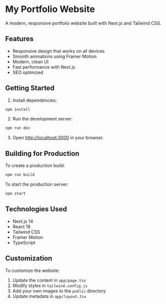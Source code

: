 # My Portfolio Website

A modern, responsive portfolio website built with Next.js and Tailwind CSS.

## Features

- Responsive design that works on all devices
- Smooth animations using Framer Motion
- Modern, clean UI
- Fast performance with Next.js
- SEO optimized

## Getting Started

1. Install dependencies:
```bash
npm install
```

2. Run the development server:
```bash
npm run dev
```

3. Open [http://localhost:3000](http://localhost:3000) in your browser.

## Building for Production

To create a production build:

```bash
npm run build
```

To start the production server:

```bash
npm start
```

## Technologies Used

- Next.js 14
- React 18
- Tailwind CSS
- Framer Motion
- TypeScript

## Customization

To customize the website:

1. Update the content in `app/page.tsx`
2. Modify styles in `tailwind.config.js`
3. Add your own images to the `public` directory
4. Update metadata in `app/layout.tsx` 
